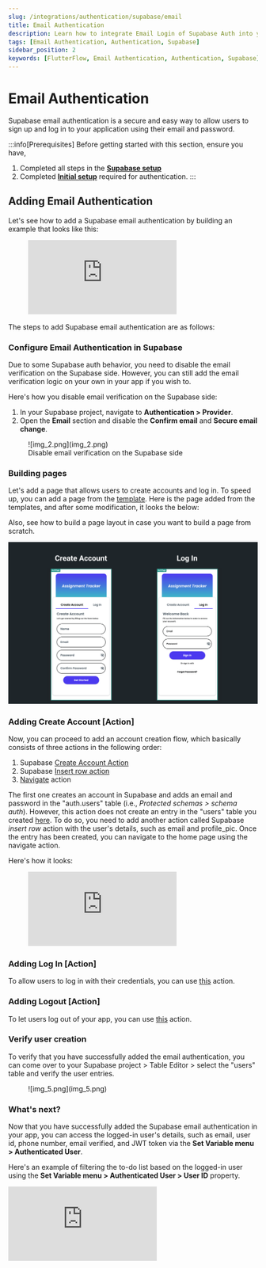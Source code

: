 ```yaml
---
slug: /integrations/authentication/supabase/email
title: Email Authentication
description: Learn how to integrate Email Login of Supabase Auth into your FlutterFlow app.
tags: [Email Authentication, Authentication, Supabase]
sidebar_position: 2
keywords: [FlutterFlow, Email Authentication, Authentication, Supabase]
---
```


# Email Authentication

Supabase email authentication is a secure and easy way to allow users to sign up and log in to your application using their email and password.

:::info[Prerequisites]
Before getting started with this section, ensure you have,

1. Completed all steps in the [**Supabase setup**](../../supabase/supabase-setup.md)
2. Completed [**Initial setup**](initial-setup.md) 
   required for authentication.
:::


## Adding Email Authentication

Let's see how to add a Supabase email authentication by building an example that looks like this:

<figure>
    <div class="video-container"><iframe src="https://www.loom.
    com/embed/7d789e3520fd47e38f06a2f9404d04a5?sid=ec15e6af-084e-47c6-8c14-fbb36f1fc174" frameborder="0" allow="accelerometer; autoplay; clipboard-write; encrypted-media; gyroscope; picture-in-picture; web-share" referrerpolicy="strict-origin-when-cross-origin" allowfullscreen></iframe></div>
    
    
  <figcaption class="centered-caption"></figcaption>
</figure>

The steps to add Supabase email authentication are as follows:

### Configure Email Authentication in Supabase

Due to some Supabase auth behavior, you need to disable the email verification on the Supabase side. However, you can still add the email verification logic on your own in your app if you wish to.

Here's how you disable email verification on the Supabase side:

1. In your Supabase project, navigate to **Authentication > Provider**.
2. Open the **Email** section and disable the **Confirm email** and **Secure email change**.

<figure>
    ![img_2.png](img_2.png)
  <figcaption class="centered-caption">Disable email verification on the Supabase side</figcaption>
</figure>


### Building pages

Let's add a page that allows users to create accounts and log in. To speed up, you can add a page from the [template](../../../resources/ui/pages/pages.md#create-a-page-from-a-popular-template). Here is the page added from the templates, and after some modification, it looks the below:

Also, see how to build a page layout in case you want to build a page from scratch.

![img_3.png](img_3.png)

### Adding Create Account [Action]

Now, you can proceed to add an account creation flow, which basically consists of three actions in the following order:

1. Supabase [Create Account Action](auth-actions.md#create-account-action)
2. Supabase [Insert row action](../../database/supabase/database-actions.md#insert-row-action)
3. [Navigate](../../../ff-concepts/navigation-routing/nav-overview.md) action

The first one creates an account in Supabase and adds an email and password in the "auth.users" table (i.e., *Protected schemas > schema auth*). However, this action does not create an entry in the "users" table you created [here](initial-setup.md#1-creating-a-users-table). To do so, you need to add another action called Supabase *insert row* action with the user's details, such as email and profile_pic. Once the entry has been created, you can navigate to the home page using the navigate action.

Here's how it looks:

<figure>
    <div class="video-container"><iframe src="https://www.loom.
    com/embed/054ccddb5ed54aaf98a45fd2384525ba?sid=eade0c13-727a-47f5-95b0-d7d66168b694" frameborder="0" allow="accelerometer; autoplay; clipboard-write; encrypted-media; gyroscope; picture-in-picture; web-share" referrerpolicy="strict-origin-when-cross-origin" allowfullscreen></iframe></div>
    
    
  <figcaption class="centered-caption"></figcaption>
</figure>

### Adding Log In [Action]

To allow users to log in with their credentials, you can use [this](auth-actions.md#log-in-action) action.

### Adding Logout [Action]

To let users log out of your app, you can use [this](auth-actions.md#log-out-action) action.

### Verify user creation

To verify that you have successfully added the email authentication, you can come over to your Supabase project > Table Editor > select the "users" table and verify the user entries.

<figure>
   ![img_5.png](img_5.png)
    
    
  <figcaption class="centered-caption"></figcaption>
</figure>

### What's next?

Now that you have successfully added the Supabase email authentication in your app, you can access the logged-in user's details, such as email, user id, phone number, email verified, and JWT token via the **Set Variable menu > Authenticated User**.

Here's an example of filtering the to-do list based on the logged-in user using the **Set Variable menu > Authenticated User > User ID** property.

<div class="video-container"><iframe src="https://www.loom.
com/embed/9a62d44880264177a5ed6d52b78330c8?sid=a52506a8-1f4b-467d-bf41-f30f98361a48" frameborder="0" allow="accelerometer; autoplay; clipboard-write; encrypted-media; gyroscope; picture-in-picture; web-share" referrerpolicy="strict-origin-when-cross-origin" allowfullscreen></iframe></div>




